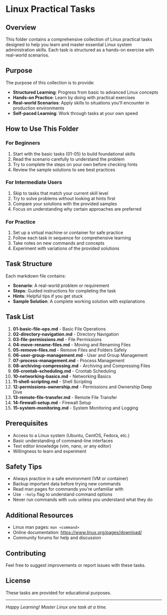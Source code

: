 # Linux Practical Tasks

## Overview
This folder contains a comprehensive collection of Linux practical tasks designed to help you learn and master essential Linux system administration skills. Each task is structured as a hands-on exercise with real-world scenarios.

## Purpose
The purpose of this collection is to provide:
- **Structured Learning**: Progress from basic to advanced Linux concepts
- **Hands-on Practice**: Learn by doing with practical exercises
- **Real-world Scenarios**: Apply skills to situations you'll encounter in production environments
- **Self-paced Learning**: Work through tasks at your own speed

## How to Use This Folder

### For Beginners
1. Start with the basic tasks (01-05) to build foundational skills
2. Read the scenario carefully to understand the problem
3. Try to complete the steps on your own before checking hints
4. Review the sample solutions to see best practices

### For Intermediate Users
1. Skip to tasks that match your current skill level
2. Try to solve problems without looking at hints first
3. Compare your solutions with the provided samples
4. Focus on understanding why certain approaches are preferred

### For Practice
1. Set up a virtual machine or container for safe practice
2. Follow each task in sequence for comprehensive learning
3. Take notes on new commands and concepts
4. Experiment with variations of the provided solutions

## Task Structure
Each markdown file contains:
- **Scenario**: A real-world problem or requirement
- **Steps**: Guided instructions for completing the task
- **Hints**: Helpful tips if you get stuck
- **Sample Solution**: A complete working solution with explanations

## Task List

1. **01-basic-file-ops.md** - Basic File Operations
2. **02-directory-navigation.md** - Directory Navigation
3. **03-file-permissions.md** - File Permissions
4. **04-move-rename-files.md** - Moving and Renaming Files
5. **05-remove-files.md** - Remove Files and Folders Safely
6. **06-user-group-management.md** - User and Group Management
7. **07-process-management.md** - Process Management
8. **08-archiving-compressing.md** - Archiving and Compressing Files
9. **09-crontab-scheduling.md** - Crontab Scheduling
10. **10-networking-basics.md** - Networking Basics
11. **11-shell-scripting.md** - Shell Scripting
12. **12-permissions-ownership.md** - Permissions and Ownership Deep Dive
13. **13-remote-file-transfer.md** - Remote File Transfer
14. **14-firewall-setup.md** - Firewall Setup
15. **15-system-monitoring.md** - System Monitoring and Logging

## Prerequisites
- Access to a Linux system (Ubuntu, CentOS, Fedora, etc.)
- Basic understanding of command-line interfaces
- Text editor knowledge (vim, nano, or any editor)
- Willingness to learn and experiment

## Safety Tips
- Always practice in a safe environment (VM or container)
- Backup important data before trying new commands
- Read man pages for commands you're unfamiliar with
- Use `--help` flag to understand command options
- Never run commands with `sudo` unless you understand what they do

## Additional Resources
- Linux man pages: `man <command>`
- Online documentation: https://www.linux.org/pages/download/
- Community forums for help and discussion

## Contributing
Feel free to suggest improvements or report issues with these tasks.

## License
These tasks are provided for educational purposes.

---
*Happy Learning! Master Linux one task at a time.*
